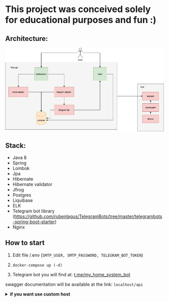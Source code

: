 # This project was conceived solely for educational purposes and fun :) 

## Architecture:
![image](https://github.com/zaytsev-dv/home-system-major/blob/dev/web/src/main/resources/home-system-diagram.jpg)


## Stack:
* Java 8
* Spring
* Lombok
* Jpa
* Hibernate
* Hibernate validator
* Jfrog
* Postgres
* Liquibase
* ELK
* Telegram bot library (https://github.com/rubenlagus/TelegramBots/tree/master/telegrambots-spring-boot-starter)
* Nginx



## How to start
1. Edit file /.env (```SMTP_USER, SMTP_PASSWORD, TELEGRAM_BOT_TOKEN```)
 
2. ```docker-compose up (-d)```

3. Telegram bot you will find at: [t.me/my_home_system_bot](t.me/my_home_system_bot) 

swagger documentation will be available at the link: ``localhost/api``

<details><summary><b>if you want use custom host</b></summary>

1. Set desired host to etc/hosts
2. Edit file /nginx/conf.d/app.conf

    ```sh
    server {
            listen 80 default_server;
            server_name your_host;
    ```
